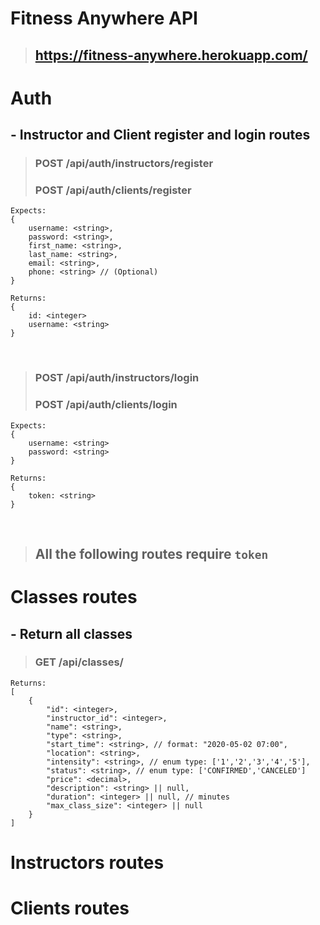 # Fitness Anywhere API

> ## https://fitness-anywhere.herokuapp.com/

# Auth

## - Instructor and Client register and login routes

>### POST /api/auth/instructors/register
>### POST /api/auth/clients/register
```
Expects:
{
    username: <string>,
    password: <string>,
    first_name: <string>,
    last_name: <string>,
    email: <string>,
    phone: <string> // (Optional)
}
```
```
Returns:
{
    id: <integer>
    username: <string>
}
```
<br />

>### POST /api/auth/instructors/login
>### POST /api/auth/clients/login
```
Expects:
{
    username: <string>
    password: <string>
}

Returns:
{
    token: <string>
}
```
<br />

> ## All the following routes require **`token`**
# Classes routes

## - Return all classes
>### GET /api/classes/
```
Returns:
[
    {
        "id": <integer>,
        "instructor_id": <integer>,
        "name": <string>,
        "type": <string>,
        "start_time": <string>, // format: "2020-05-02 07:00",
        "location": <string>,
        "intensity": <string>, // enum type: ['1','2','3','4','5'],
        "status": <string>, // enum type: ['CONFIRMED','CANCELED']
        "price": <decimal>,
        "description": <string> || null,
        "duration": <integer> || null, // minutes
        "max_class_size": <integer> || null
    }
]
```

# Instructors routes
# Clients routes
